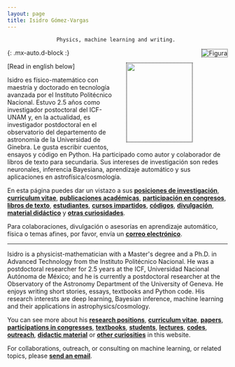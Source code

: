```yaml
---
layout: page
title: Isidro Gómez-Vargas
---
```


<div align="center"><code>Physics, machine learning and writing. </code></div>

![Figura](https://igomezv.github.io/assets/img/collage1.png){: .mx-auto.d-block :} 							
 

<style>
img {
  float: right;
  border: 1px dotted black;
  margin: 0px 0px 15px 20px;
}
</style>


<img src="https://igomezv.github.io/assets/img/isidroBN.png" width="150" height="180">

[Read in english below]

<p> Isidro es físico-matemático con maestría y doctorado en tecnología avanzada por el Instituto Politécnico Nacional. Estuvo 2.5 años como investigador postoctoral del ICF-UNAM y, en la actualidad, es investigador postdoctoral en el observatorio del departemento de astronomía de la Universidad de Ginebra. Le gusta escribir cuentos, ensayos y código en Python. Ha participado como autor y colaborador de libros de texto para secundaria. Sus intereses de investigación son redes neuronales, inferencia Bayesiana, aprendizaje automático y sus aplicaciones en astrofísica/cosmología. </p>

En esta página puedes dar un vistazo a sus [**posiciones de investigación**](https://igomezv.github.io/cv/#research-positions), [**curriculum vitae**](https://igomezv.github.io/cv), [**publicaciones académicas**](https://igomezv.github.io/research/#list-of-papers), [**participación en congresos**](https://igomezv.github.io/research/#list-of-academic-presentations),  [**libros de texto**](https://igomezv.github.io/outreach/#text-books), [**estudiantes**](https://igomezv.github.io/teaching/#students), [**cursos impartidos**](https://igomezv.github.io/teaching/#courses), [**códigos**](code.md), [**divulgación**](https://igomezv.github.io/outreach/#outreach), [**material didáctico**](https://igomezv.github.io/outreach/#digital-didactic-material) y [**otras curiosidades**](https://igomezv.github.io/other).

Para colaboraciones, divulgación o asesorías en aprendizaje automático, física o temas afines, por favor, envía un [**correo electrónico**](mailto:igomezvargas@outlook.com). 

---

<p> Isidro is a physicist-mathematician with a Master's degree and a Ph.D. in Advanced Technology from the Instituto Politécnico Nacional. He was a postdoctoral researcher for 2.5 years at the ICF, Universidad Nacional Autónoma de México; and he is currently a postdoctoral researcher at the Observatory of the Astronomy Department of the University of Geneva. He enjoys writing short stories, essays, textbooks and Python code. His research interests are deep learning, Bayesian inference, machine learning and their applications in astrophysics/cosmology.</p>

You can see more about his [**research positions**](https://igomezv.github.io/cv/#research-positions), [**curriculum vitae**](https://igomezv.github.io/cv), [**papers**](https://igomezv.github.io/research/#list-of-papers), [**participations in congresses**](https://igomezv.github.io/research/#list-of-academic-presentations),  [**textbooks**](https://igomezv.github.io/outreach/#text-books), [**students**](https://igomezv.github.io/teaching/#students), [**lectures**](https://igomezv.github.io/teaching/#courses), [**codes**](code.md), [**outreach**](https://igomezv.github.io/outreach/#outreach), [**didactic material**](https://igomezv.github.io/outreach/#digital-didactic-material) or [**other curiosities**](https://igomezv.github.io/other) in this website.

For collaborations, outreach, or consulting on machine learning, or related topics, please [**send an email**](mailto:igomezvargas@outlook.com). 

						

